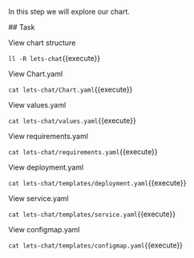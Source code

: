 In this step we will explore our chart.

## Task

View chart structure

`ll -R lets-chat`{{execute}}

View Chart.yaml

`cat lets-chat/Chart.yaml`{{execute}}

View values.yaml

`cat lets-chat/values.yaml`{{execute}}

View requirements.yaml

`cat lets-chat/requirements.yaml`{{execute}}

View deployment.yaml

`cat lets-chat/templates/deployment.yaml`{{execute}}

View service.yaml

`cat lets-chat/templates/service.yaml`{{execute}}

View configmap.yaml

`cat lets-chat/templates/configmap.yaml`{{execute}}
